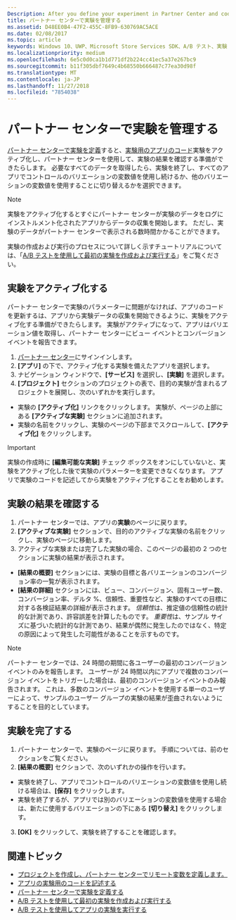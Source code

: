 ```yaml
---
Description: After you define your experiment in Partner Center and code your experiment in your app, you are ready to active your experiment and use Partner Center to review the results of your experiment.
title: パートナー センターで実験を管理する
ms.assetid: D48EE0B4-47F2-455C-8FB9-630769AC5ACE
ms.date: 02/08/2017
ms.topic: article
keywords: Windows 10、UWP、Microsoft Store Services SDK、A/B テスト、実験
ms.localizationpriority: medium
ms.openlocfilehash: 6e5c0d0ca1b1d771df2b224cc41ec5a37e267bc9
ms.sourcegitcommit: b11f305dbf7649c4b68550b666487c77ea30d98f
ms.translationtype: MT
ms.contentlocale: ja-JP
ms.lasthandoff: 11/27/2018
ms.locfileid: "7854038"
---
```

# <a name="manage-your-experiment-in-partner-center"></a>パートナー センターで実験を管理する

[パートナー センターで実験を定義](define-your-experiment-in-the-dev-center-dashboard.md)すると、[実験用のアプリのコード](code-your-experiment-in-your-app.md)実験をアクティブ化し、パートナー センターを使用して、実験の結果を確認する準備ができたらします。 必要なすべてのデータを取得したら、実験を終了し、すべてのアプリでコントロールのバリエーションの変数値を使用し続けるか、他のバリエーションの変数値を使用することに切り替えるかを選択できます。

> [!NOTE]
> 実験をアクティブ化するとすぐにパートナー センターが実験のデータをログにインストルメント化されたアプリからデータの収集を開始します。 ただし、実験のデータがパートナー センターで表示される数時間かかることができます。

実験の作成および実行のプロセスについて詳しく示すチュートリアルについては、「[A/B テストを使用して最初の実験を作成および実行する](create-and-run-your-first-experiment-with-a-b-testing.md)」をご覧ください。

## <a name="activate-your-experiment"></a>実験をアクティブ化する

パートナー センターで実験のパラメーターに問題がなければ、アプリのコードを更新するは、アプリから実験データの収集を開始できるように、実験をアクティブ化する準備ができたらします。 実験がアクティブになって、アプリはバリエーション値を取得し、パートナー センターにビュー イベントとコンバージョン イベントを報告できます。

1. [パートナー センター](https://partner.microsoft.com/dashboard)にサインインします。
2. **[アプリ]** の下で、アクティブ化する実験を備えたアプリを選択します。
3. ナビゲーション ウィンドウで、**[サービス]** を選択し、**[実験]** を選択します。
4. **[プロジェクト]** セクションのプロジェクトの表で、目的の実験が含まれるプロジェクトを展開し、次のいずれかを実行します。
  * 実験の **[アクティブ化]** リンクをクリックします。 実験が、ページの上部にある **[アクティブな実験]** セクションに追加されます。
  * 実験の名前をクリックし、実験のページの下部までスクロールして、**[アクティブ化]** をクリックします。

> [!IMPORTANT]
> 実験の作成時に **[編集可能な実験]** チェック ボックスをオンにしていないと、実験をアクティブ化した後で実験のパラメーターを変更できなくなります。 アプリで実験のコードを記述してから実験をアクティブ化することをお勧めします。

## <a name="review-the-results-of-your-experiment"></a>実験の結果を確認する

1. パートナー センターでは、アプリの**実験**のページに戻ります。
2. **[アクティブな実験]** セクションで、目的のアクティブな実験の名前をクリックし、実験のページに移動します。
3. アクティブな実験または完了した実験の場合、このページの最初の 2 つのセクションに実験の結果が表示されます。
  * **[結果の概要]** セクションには、実験の目標と各バリエーションのコンバージョン率の一覧が表示されます。
  * **[結果の詳細]** セクションには、ビュー、コンバージョン、固有ユーザー数、コンバージョン率、デルタ %、信頼性、重要性など、実験のすべての目標に対する各検証結果の詳細が表示されます。 *信頼性*は、推定値の信頼性の統計的な計測であり、許容誤差を計算したものです。 *重要性*は、サンプル サイズに基づいた統計的な計測であり、結果が偶然に発生したのではなく、特定の原因によって発生した可能性があることを示すものです。

> [!NOTE]
> パートナー センターでは、24 時間の期間に各ユーザーの最初のコンバージョン イベントのみを報告します。 ユーザーが 24 時間以内にアプリで複数のコンバージョン イベントをトリガーした場合は、最初のコンバージョン イベントのみ報告されます。 これは、多数のコンバージョン イベントを使用する単一のユーザーによって、サンプルのユーザー グループの実験の結果が歪曲されないようにすることを目的としています。


## <a name="complete-your-experiment"></a>実験を完了する

1. パートナー センターで、実験のページに戻ります。 手順については、前のセクションをご覧ください。
2. **[結果の概要]** セクションで、次のいずれかの操作を行います。
  * 実験を終了し、アプリでコントロールのバリエーションの変数値を使用し続ける場合は、**[保存]** をクリックします。
  * 実験を終了するが、アプリでは別のバリエーションの変数値を使用する場合は、新たに使用するバリエーションの下にある **[切り替え]** をクリックします。
3. **[OK]** をクリックして、実験を終了することを確認します。


## <a name="related-topics"></a>関連トピック

* [プロジェクトを作成し、パートナー センターでリモート変数を定義します。](create-a-project-and-define-remote-variables-in-the-dev-center-dashboard.md)
* [アプリの実験用のコードを記述する](code-your-experiment-in-your-app.md)
* [パートナー センターで実験を定義する](define-your-experiment-in-the-dev-center-dashboard.md)
* [A/B テストを使用して最初の実験を作成および実行する](create-and-run-your-first-experiment-with-a-b-testing.md)
* [A/B テストを使用してアプリの実験を実行する](run-app-experiments-with-a-b-testing.md)
